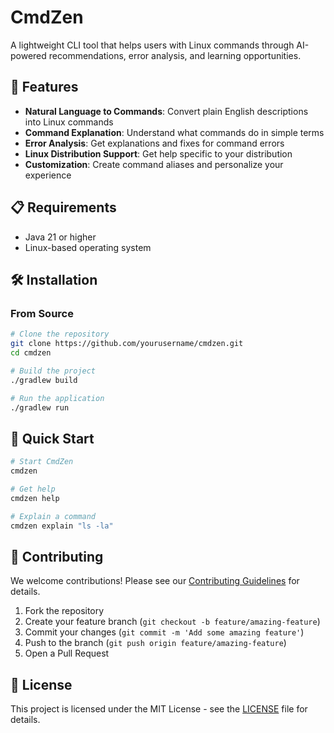 # CmdZen

A lightweight CLI tool that helps users with Linux commands through AI-powered recommendations, error analysis, and learning opportunities.

## 🚀 Features

- **Natural Language to Commands**: Convert plain English descriptions into Linux commands
- **Command Explanation**: Understand what commands do in simple terms
- **Error Analysis**: Get explanations and fixes for command errors
- **Linux Distribution Support**: Get help specific to your distribution
- **Customization**: Create command aliases and personalize your experience

## 📋 Requirements

- Java 21 or higher
- Linux-based operating system

## 🛠️ Installation

### From Source

```bash
# Clone the repository
git clone https://github.com/yourusername/cmdzen.git
cd cmdzen

# Build the project
./gradlew build

# Run the application
./gradlew run
```


## 🚀 Quick Start

```bash
# Start CmdZen
cmdzen

# Get help
cmdzen help

# Explain a command
cmdzen explain "ls -la"
```
## 🤝 Contributing

We welcome contributions! Please see our [Contributing Guidelines](CONTRIBUTING.md) for details.

1. Fork the repository
2. Create your feature branch (`git checkout -b feature/amazing-feature`)
3. Commit your changes (`git commit -m 'Add some amazing feature'`)
4. Push to the branch (`git push origin feature/amazing-feature`)
5. Open a Pull Request

## 📝 License

This project is licensed under the MIT License - see the [LICENSE](LICENSE) file for details.

